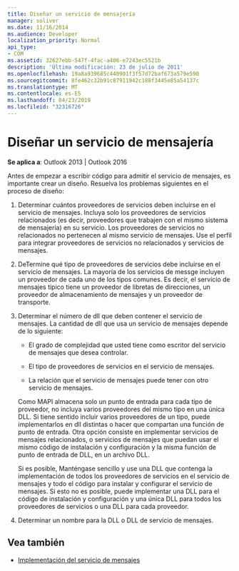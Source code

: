 ```yaml
---
title: Diseñar un servicio de mensajería
manager: soliver
ms.date: 11/16/2014
ms.audience: Developer
localization_priority: Normal
api_type:
- COM
ms.assetid: 32627ebb-547f-4fac-a406-e7243ec5521b
description: 'Última modificación: 23 de julio de 2011'
ms.openlocfilehash: 19a8a939685c440901f3f57d72baf673a579e590
ms.sourcegitcommit: 8fe462c32b91c87911942c188f3445e85a54137c
ms.translationtype: MT
ms.contentlocale: es-ES
ms.lasthandoff: 04/23/2019
ms.locfileid: "32316726"
---
```

# <a name="designing-a-message-service"></a>Diseñar un servicio de mensajería

**Se aplica a**: Outlook 2013 | Outlook 2016 
  
Antes de empezar a escribir código para admitir el servicio de mensajes, es importante crear un diseño. Resuelva los problemas siguientes en el proceso de diseño:
  
1. Determinar cuántos proveedores de servicios deben incluirse en el servicio de mensajes. Incluya solo los proveedores de servicios relacionados (es decir, proveedores que trabajen con el mismo sistema de mensajería) en su servicio. Los proveedores de servicios no relacionados no pertenecen al mismo servicio de mensajes. Use el perfil para integrar proveedores de servicios no relacionados y servicios de mensajes.
    
2. DeTermine qué tipo de proveedores de servicios debe incluirse en el servicio de mensajes. La mayoría de los servicios de messge incluyen un proveedor de cada uno de los tipos comunes. Es decir, el servicio de mensajes típico tiene un proveedor de libretas de direcciones, un proveedor de almacenamiento de mensajes y un proveedor de transporte.
    
3. Determinar el número de dll que deben contener el servicio de mensajes. La cantidad de dll que usa un servicio de mensajes depende de lo siguiente:
    
   - El grado de complejidad que usted tiene como escritor del servicio de mensajes que desea controlar.
    
   - El tipo de proveedores de servicios en el servicio de mensajes.
    
   - La relación que el servicio de mensajes puede tener con otro servicio de mensajes.
    
   Como MAPI almacena solo un punto de entrada para cada tipo de proveedor, no incluya varios proveedores del mismo tipo en una única DLL. Si tiene sentido incluir varios proveedores de un tipo, puede implementarlos en dll distintas o hacer que compartan una función de punto de entrada. Otra opción consiste en implementar servicios de mensajes relacionados, o servicios de mensajes que puedan usar el mismo código de instalación y configuración y la misma función de punto de entrada de DLL, en un archivo DLL.
    
   Si es posible, Manténgase sencillo y use una DLL que contenga la implementación de todos los proveedores de servicios en el servicio de mensajes y todo el código para instalar y configurar el servicio de mensajes. Si esto no es posible, puede implementar una DLL para el código de instalación y configuración y una única DLL para todos los proveedores de servicios o una DLL para cada proveedor.
    
4. Determinar un nombre para la DLL o DLL de servicio de mensajes. 
    
## <a name="see-also"></a>Vea también

- [Implementación del servicio de mensajes](message-service-implementation.md)

